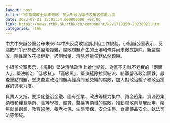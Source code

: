 ```yaml
---
layout: post
title: 中央指腐敗土壤未鏟除　加大對政治騙子及掮客懲處力度
date: 2023-09-21 15:01:54.000000000 +08:00
link: https://news.rthk.hk/rthk/ch/component/k2/1719359-20230921.htm
categories: rthk
---
```


中共中央辦公廳公布未來5年中央反腐敗協調小組工作規劃。小組辦公室表示，反腐敗鬥爭形勢依然嚴峻複雜，腐敗問題產生的土壤和條件尚未徹底鏟除，新型腐敗、隱性腐敗花樣翻新，遏制增量、清除存量任務依然艱巨。

小組辦公室表示，《規劃》堅決清除政治上蛻化變質、對黨不忠誠不老實的「兩面人」，堅決糾治「低級紅」、「高級黑」，堅決鏟除拉幫結派、結黨營私政治團夥。嚴查重點問題，堅決查處政治問題與經濟問題交織的腐敗，加大對政治騙子和政治掮客的懲處力度。

負責人又指，要深化整治金融、國有企業、政法等權力集中、資金密集、資源密集領域和糧食購銷、高等學校、體育、醫藥等領域的腐敗。推動腐敗向基層延申，聚焦就業創業、教育醫療、養老社保、生態環保、安全生態、食品藥品安全、執法司法等領域。
